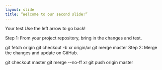 ```yaml
---
layout: slide
title: “Welcome to our second slide!”
---
```

Your test
Use the left arrow to go back!

Step 1: From your project repository, bring in the changes and test.

git fetch origin
git checkout -b xr origin/xr
git merge master
Step 2: Merge the changes and update on GitHub.

git checkout master
git merge --no-ff xr
git push origin master
